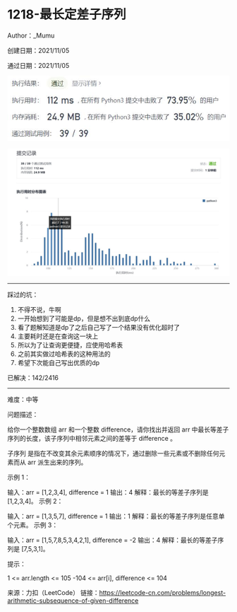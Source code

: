 # 1218-最长定差子序列

Author：_Mumu

创建日期：2021/11/05

通过日期：2021/11/05

![](./通过截图2.jpg)

![](./通过截图1.jpg)

*****

踩过的坑：

1. 不得不说，牛啊
2. 一开始想到了可能是dp，但是想不出到底dp什么
3. 看了题解知道是dp了之后自己写了一个结果没有优化超时了
4. 主要耗时还是在查询这一块上
5. 所以为了让查询更便捷，应使用哈希表
6. 之前其实做过哈希表的这种用法的
7. 希望下次能自己写出优质的dp

已解决：142/2416

*****

难度：中等

问题描述：

给你一个整数数组 arr 和一个整数 difference，请你找出并返回 arr 中最长等差子序列的长度，该子序列中相邻元素之间的差等于 difference 。

子序列 是指在不改变其余元素顺序的情况下，通过删除一些元素或不删除任何元素而从 arr 派生出来的序列。

 

示例 1：

输入：arr = [1,2,3,4], difference = 1
输出：4
解释：最长的等差子序列是 [1,2,3,4]。
示例 2：

输入：arr = [1,3,5,7], difference = 1
输出：1
解释：最长的等差子序列是任意单个元素。
示例 3：

输入：arr = [1,5,7,8,5,3,4,2,1], difference = -2
输出：4
解释：最长的等差子序列是 [7,5,3,1]。


提示：

1 <= arr.length <= 105
-104 <= arr[i], difference <= 104

来源：力扣（LeetCode）
链接：https://leetcode-cn.com/problems/longest-arithmetic-subsequence-of-given-difference

